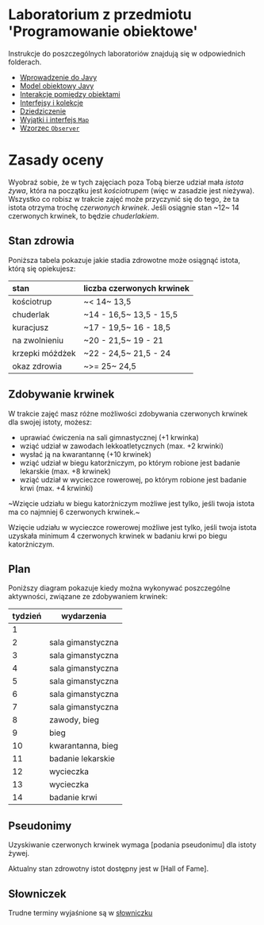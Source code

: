 # Laboratorium z przedmiotu 'Programowanie obiektowe'

Instrukcje do poszczególnych laboratoriów znajdują się w odpowiednich folderach.

* [Wprowadzenie do Javy](lab1/Readme.md)
* [Model obiektowy Javy](lab2/Readme.md)
* [Interakcje pomiędzy obiektami](lab3/Readme.md)
* [Interfejsy i kolekcje](lab4/Readme.md)
* [Dziedziczenie](lab5/Readme.md)
* [Wyjątki i interfejs `Map`](lab6/Readme.md)
* [Wzorzec `Observer`](lab7/Readme.md)

# Zasady oceny

Wyobraź sobie, że w tych zajęciach poza Tobą bierze udział mała *istota żywa*, która na początku jest
*kościotrupem* (więc w zasadzie jest nieżywa). Wszystko co robisz w trakcie zajęć może przyczynić się do tego, że ta
istota otrzyma trochę *czerwonych krwinek*. Jeśli osiągnie stan ~12~ 14 czerwonych krwinek, to będzie *chuderlakiem*. 

## Stan zdrowia

Poniższa tabela pokazuje jakie stadia zdrowotne może osiągnąć istota, którą się opiekujesz:

| stan            | liczba czerwonych krwinek |
|:----------------|---------------------------|
| kościotrup      | ~< 14~ 13,5               |
| chuderlak       | ~14 - 16,5~ 13,5 - 15,5   |
| kuracjusz       | ~17 - 19,5~ 16 - 18,5     |
| na zwolnieniu   | ~20 - 21,5~ 19 - 21       |
| krzepki móżdżek | ~22 - 24,5~ 21,5 - 24     |
| okaz zdrowia    | ~>= 25~ 24,5              |


## Zdobywanie krwinek

W trakcie zajęć masz różne możliwości zdobywania czerwonych krwinek dla swojej istoty, możesz:

* uprawiać ćwiczenia na sali gimnastycznej (+1 krwinka)
* wziąć udział w zawodach lekkoatletycznych (max. +2 krwinki)
* wysłać ją na kwarantannę (+10 krwinek)
* wziąć udział w biegu katorżniczym, po którym robione jest badanie lekarskie (max. +8 krwinek)
* wziąć udział w wycieczce rowerowej, po którym robione jest badanie krwi (max. +4 krwinki)

~Wzięcie udziału w biegu katorżniczym możliwe jest tylko, jeśli twoja istota ma co najmniej 6 czerwonych krwinek.~

Wzięcie udziału w wycieczce rowerowej możliwe jest tylko, jeśli twoja istota uzyskała minimum 4 czerwonych krwinek w
badaniu krwi po biegu katorżniczym.

## Plan

Poniższy diagram pokazuje kiedy można wykonywać poszczególne aktywności, związane ze zdobywaniem krwinek:


| tydzień | wydarzenia        |
|---------|-------------------|
| 1       |                   |
| 2       | sala gimanstyczna |
| 3       | sala gimanstyczna |
| 4       | sala gimanstyczna |
| 5       | sala gimanstyczna |
| 6       | sala gimanstyczna |
| 7       | sala gimanstyczna |
| 8       | zawody, bieg      |
| 9       | bieg              |
| 10      | kwarantanna, bieg |
| 11      | badanie lekarskie |
| 12      | wycieczka         |
| 13      | wycieczka         |
| 14      | badanie krwi      |


## Pseudonimy

Uzyskiwanie czerwonych krwinek wymaga [podania pseudonimu] dla istoty żywej.

Aktualny stan zdrowotny istot dostępny jest w [Hall of Fame].


## Słowniczek

Trudne terminy wyjaśnione są w [słowniczku](slownik.md)
